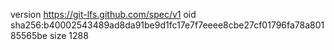 version https://git-lfs.github.com/spec/v1
oid sha256:b40002543489ad8da91be9d1fc17e7f7eeee8cbe27cf01796fa78a80185565be
size 1288
